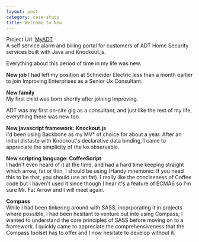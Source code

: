 ```yaml
---
layout: post
category: case-study
title: Welcome to New
---
```


Project Url:  [MyADT](http://www.myadt.com "My ADT")  
A self service alarm and billing portal for customers of ADT Home Security services built with Java and Knockout.js.

Everything about this period of time in my life was new.

**New job**
I had left my position at Schneider Electric less than a month earlier to join  Improving Enterprises as a Senior Ux Consultant.

**New family**  
My first child was born shortly after joining Improving.

ADT was my first on-site gig as a consultant, and just like the rest of my life, everything there was new too.

**New javascript framework: Knockout.js**  
I'd been using Backbone as my MV* of choice for about a year.  After an initial distaste with Knockout's declarative data binding, I came to appreciate the simplicity of the ko.observable.

**New scripting language: CoffeeScript**  
I hadn't even heard of it at the time, and had a hard time keeping straight which arrow, fat or thin, I should be using (Handy mnemonic: If you need this to be that, you should use an fat).  I really like the conciseness of Coffee code but I haven't used it since though I hear it's a feature of ECMA6 so I'm sure Mr. Fat Arrow and I will meet again.

**Compass**  
While I had been tinkering around with SASS, incorporating it in projects where possible, I had been hesitant to venture out into using Compass; I wanted to understand the core principles of SASS before moving on to a framework.  I quickly came to appreciate the comprehensiveness that the Compass toolset has to offer and I now hesitate to develop without it.